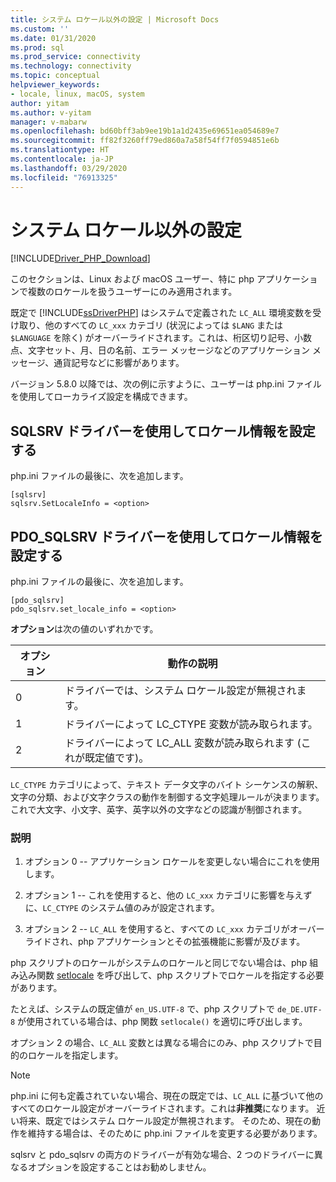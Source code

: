 ```yaml
---
title: システム ロケール以外の設定 | Microsoft Docs
ms.custom: ''
ms.date: 01/31/2020
ms.prod: sql
ms.prod_service: connectivity
ms.technology: connectivity
ms.topic: conceptual
helpviewer_keywords:
- locale, linux, macOS, system
author: yitam
ms.author: v-yitam
manager: v-mabarw
ms.openlocfilehash: bd60bff3ab9ee19b1a1d2435e69651ea054689e7
ms.sourcegitcommit: ff82f3260ff79ed860a7a58f54ff7f0594851e6b
ms.translationtype: HT
ms.contentlocale: ja-JP
ms.lasthandoff: 03/29/2020
ms.locfileid: "76913325"
---
```

# <a name="non-system-locale-settings"></a>システム ロケール以外の設定
[!INCLUDE[Driver_PHP_Download](../../includes/driver_php_download.md)]

このセクションは、Linux および macOS ユーザー、特に php アプリケーションで複数のロケールを扱うユーザーにのみ適用されます。

既定で [!INCLUDE[ssDriverPHP](../../includes/ssdriverphp_md.md)] はシステムで定義された `LC_ALL` 環境変数を受け取り、他のすべての `LC_xxx` カテゴリ (状況によっては `$LANG` または `$LANGUAGE` を除く) がオーバーライドされます。これは、桁区切り記号、小数点、文字セット、月、日の名前、エラー メッセージなどのアプリケーション メッセージ、通貨記号などに影響があります。

バージョン 5.8.0 以降では、次の例に示すように、ユーザーは php.ini ファイルを使用してローカライズ設定を構成できます。

## <a name="set-locale-info-using-the-sqlsrv-driver"></a>SQLSRV ドライバーを使用してロケール情報を設定する  
php.ini ファイルの最後に、次を追加します。
  
```  
[sqlsrv]  
sqlsrv.SetLocaleInfo = <option>
```  
  
## <a name="set-locale-info-using-the-pdo_sqlsrv-driver"></a>PDO_SQLSRV ドライバーを使用してロケール情報を設定する  
php.ini ファイルの最後に、次を追加します。
  
```  
[pdo_sqlsrv]  
pdo_sqlsrv.set_locale_info = <option>
```  
  
**オプション**は次の値のいずれかです。  
  
|オプション|動作の説明|
|---------|---------------|
|0|ドライバーでは、システム ロケール設定が無視されます。|
|1|ドライバーによって LC_CTYPE 変数が読み取られます。|
|2|ドライバーによって LC_ALL 変数が読み取られます (これが既定値です)。|
  

`LC_CTYPE` カテゴリによって、テキスト データ文字のバイト シーケンスの解釈、文字の分類、および文字クラスの動作を制御する文字処理ルールが決まります。 これで大文字、小文字、英字、英字以外の文字などの認識が制御されます。

### <a name="explanation"></a>説明

1. オプション 0 -- アプリケーション ロケールを変更しない場合にこれを使用します。

1. オプション 1 -- これを使用すると、他の `LC_xxx` カテゴリに影響を与えずに、`LC_CTYPE` のシステム値のみが設定されます。

1. オプション 2 -- `LC_ALL` を使用すると、すべての `LC_xxx` カテゴリがオーバーライドされ、php アプリケーションとその拡張機能に影響が及びます。

php スクリプトのロケールがシステムのロケールと同じでない場合は、php 組み込み関数 [setlocale](https://www.php.net/manual/en/function.setlocale.php) を呼び出して、php スクリプトでロケールを指定する必要があります。 

たとえば、システムの既定値が `en_US.UTF-8` で、php スクリプトで `de_DE.UTF-8` が使用されている場合は、php 関数 `setlocale()` を適切に呼び出します。

オプション 2 の場合、`LC_ALL` 変数とは異なる場合にのみ、php スクリプトで目的のロケールを指定します。

> [!NOTE]
> php.ini に何も定義されていない場合、現在の既定では、`LC_ALL` に基づいて他のすべてのロケール設定がオーバーライドされます。これは**非推奨**になります。 近い将来、既定ではシステム ロケール設定が無視されます。 そのため、現在の動作を維持する場合は、そのために php.ini ファイルを変更する必要があります。

sqlsrv と pdo_sqlsrv の両方のドライバーが有効な場合、2 つのドライバーに異なるオプションを設定することはお勧めしません。